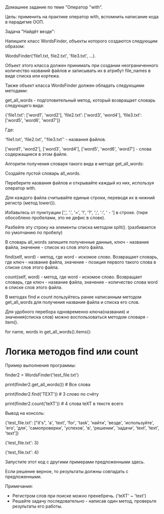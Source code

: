 Домашнее задание по теме "Оператор "with".

Цель: применить на практике оператор with, вспомнить написание кода в парадигме ООП.

Задача "Найдёт везде":

Напишите класс WordsFinder, объекты которого создаются следующим образом:

WordsFinder('file1.txt, file2.txt', 'file3.txt', ...).

Объект этого класса должен принимать при создании неограниченного количество названий файлов и записывать их в атрибут file_names в виде списка или кортежа.

Также объект класса WordsFinder должен обладать следующими методами:

get_all_words - подготовительный метод, который возвращает словарь следующего вида:

{'file1.txt': ['word1', 'word2'], 'file2.txt': ['word3', 'word4'], 'file3.txt': ['word5', 'word6', 'word7']}

Где:

'file1.txt', 'file2.txt', ''file3.txt'' - названия файлов.

['word1', 'word2'], ['word3', 'word4'], ['word5', 'word6', 'word7'] - слова содержащиеся в этом файле.

Алгоритм получения словаря такого вида в методе get_all_words:

Создайте пустой словарь all_words.

Переберите названия файлов и открывайте каждый из них, используя оператор with.

Для каждого файла считывайте единые строки, переводя их в нижний регистр (метод lower()).

Избавьтесь от пунктуации [',', '.', '=', '!', '?', ';', ':', ' - '] в строке. (тире обособлено пробелами, это не дефис в слове).

Разбейте эту строку на элементы списка методом split(). (разбивается по умолчанию по пробелу)

В словарь all_words запишите полученные данные, ключ - название файла, значение - список из слов этого файла.

find(self, word) - метод, где word - искомое слово. Возвращает словарь, где ключ - название файла, значение - позиция первого такого слова в списке слов этого файла.

count(self, word) - метод, где word - искомое слово. Возвращает словарь, где ключ - название файла, значение - количество слова word в списке слов этого файла.

В методах find и count пользуйтесь ранее написанным методом get_all_words для получения названия файла и списка его слов.

Для удобного перебора одновременно ключа(названия) и значения(списка слов) можно воспользоваться методом словаря - item().

for name, words in get_all_words().items():

  # Логика методов find или count

Пример выполнения программы:

finder2 = WordsFinder('test_file.txt')

print(finder2.get_all_words()) # Все слова

print(finder2.find('TEXT')) # 3 слово по счёту

print(finder2.count('teXT')) # 4 слова teXT в тексте всего

Вывод на консоль:

{'test_file.txt': ["it's", 'a', 'text', 'for', 'task', 'найти', 'везде', 'используйте', 'его', 'для', 'самопроверки', 'успехов', 'в', 'решении', 'задачи', 'text', 'text', 'text']}

{'test_file.txt': 3}

{'test_file.txt': 4}

Запустите этот код с другими примерами предложенными здесь.

Если решение верное, то результаты должны совпадать с предложенными.

Примечания:
  - Регистром слов при поиске можно пренебречь. ('teXT' ~ 'text')
  - Решайте задачу последовательно - написав один метод, проверьте результаты его работы.

